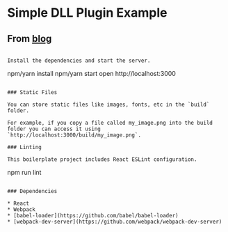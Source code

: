 # Simple DLL Plugin Example
## From [blog](https://medium.com/@emilycoco/how-to-use-the-dll-plugin-to-speed-up-your-webpack-build-dbf330d3b13c)
```

Install the dependencies and start the server.

```
npm/yarn install
npm/yarn start
open http://localhost:3000
```

### Static Files

You can store static files like images, fonts, etc in the `build` folder.

For example, if you copy a file called my_image.png into the build folder you can access it using `http://localhost:3000/build/my_image.png`.

### Linting

This boilerplate project includes React ESLint configuration.

```
npm run lint
```

### Dependencies

* React
* Webpack
* [babel-loader](https://github.com/babel/babel-loader)
* [webpack-dev-server](https://github.com/webpack/webpack-dev-server)
